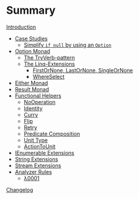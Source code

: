 # Summary

[Introduction](./introduction.md)

* [Case Studies]()
  * [Simplify `if null` by using an `Option`](./case-studies/if-null-to-option.md)
* [Option Monad](./option.md)
  * [The TryVerb-pattern](./try-pattern.md)
  * [The Linq-Extensions]()
    * [FirstOrNone, LastOrNone, SingleOrNone]()
    * [WhereSelect]()
* [Either Monad]()
* [Result Monad]()
* [Functional Helpers](./functional-helpers/functional-helpers.md)
  * [NoOperation](./functional-helpers/no-operation.md)
  * [Identity](./functional-helpers/identity.md)
  * [Curry]()
  * [Flip]()
  * [Retry]()
  * [Predicate Composition]()
  * [Unit Type](./functional-helpers/unit-type.md)
  * [ActionToUnit](./functional-helpers/action-to-unit.md)
* [IEnumerable Extensions](./enumerable-extensions/enumerable-extensions.md)
* [String Extensions](./string-extensions.md)
* [Stream Extensions]()
* [Analyzer Rules]()
  * [λ0001](./analyzer-rules/λ0001.md)

[Changelog](changelog.md)

